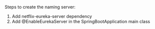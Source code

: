 Steps to create the naming server:
1. Add netflix-eureka-server dependency
2. Add @EnableEurekaServer in the SpringBootApplication main class
